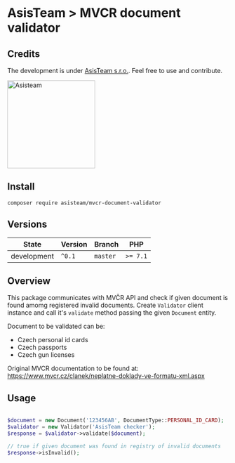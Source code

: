 # AsisTeam > MVCR document validator

## Credits

The development is under [AsisTeam s.r.o.](https://www.asisteam.cz/).
Feel free to use and contribute.

<img src="https://www.asisteam.cz/img/logo.svg" width="200" alt="Asisteam" title="Asisteam"/>

## Install

```
composer require asisteam/mvcr-document-validator
```

## Versions

| State       | Version | Branch   | PHP      |
|-------------|---------|----------|----------|
| development | `^0.1`  | `master` | `>= 7.1` |

## Overview

This package communicates with MVČR API and check if given document is found amomg registered invalid documents.
Create `Validator` client instance and call it's `validate` method passing the given `Document` entity.

Document to be validated can be:
  - Czech personal id cards
  - Czech passports
  - Czech gun licenses
  
Original MVCR documentation to be found at: https://www.mvcr.cz/clanek/neplatne-doklady-ve-formatu-xml.aspx
  
## Usage

```php

$document = new Document('123456AB', DocumentType::PERSONAL_ID_CARD);
$validator = new Validator('AsisTeam checker');
$response = $validator->validate($document);

// true if given document was found in registry of invalid documents
$response->isInvalid();
``` 

